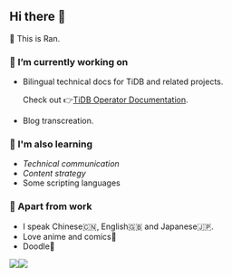 <style>
    .stats_table {
        display:table;
    }

    .stats_row {
        display: table-row;
    }

    #github_stats {
        display: table-cell;
        width: 50%;
        margin-right: 20px;
    }

    #wakatime {
        display: table-cell;
        width: 50%;
    }
</style>

## Hi there 👋

💬 This is Ran.

### 📝 I’m currently working on

- Bilingual technical docs for TiDB and related projects.

    Check out 👉[TiDB Operator Documentation](https://github.com/pingcap/docs-tidb-operator).

- Blog transcreation.

### 🔭 I'm also learning

- *Technical communication*
- *Content strategy*
- Some scripting languages

### 📢 Apart from work

- I speak Chinese🇨🇳, English🇬🇧 and Japanese🇯🇵.
- Love anime and comics🎏
- Doodle🎨

<div class="stats_table">
    <div class="states_row">
        <div id="github_stats">
            <img src="https://github-readme-stats.vercel.app/api?username=ran-huang&show_icons=true&count_private=true&hide=stars,issues&theme=buefy">
        </div>
        <div id="wakatime">
            <img src="https://github-readme-stats.vercel.app/api/wakatime?username=yellowgomi">
        </div>
    </div>
</div>